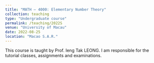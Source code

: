 ```yaml
---
title: "MATH – 4000: Elementary Number Theory"
collection: teaching
type: "Undergraduate course"
permalink: /teaching/2022S
venue: "University of Macau"
date: 2022-08-25
location: "Macao S.A.R."
---
```


This course is taught by Prof. Ieng Tak LEONG. I am responsible for the tutorial classes, assignments and examinations.
